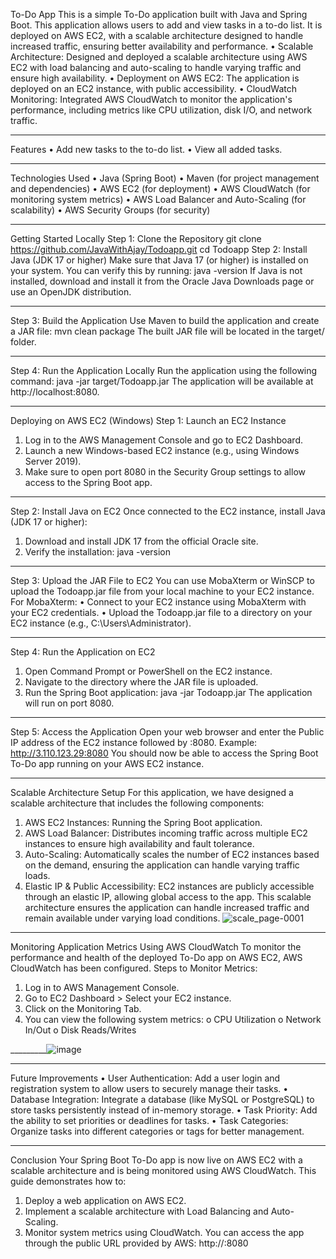 To-Do App
This is a simple To-Do application built with Java and Spring Boot. This application allows users to add and view tasks in a to-do list. It is deployed on AWS EC2, with a scalable architecture designed to handle increased traffic, ensuring better availability and performance.
•	Scalable Architecture: Designed and deployed a scalable architecture using AWS EC2 with load balancing and auto-scaling to handle varying traffic and ensure high availability.
•	Deployment on AWS EC2: The application is deployed on an EC2 instance, with public accessibility.
•	CloudWatch Monitoring: Integrated AWS CloudWatch to monitor the application's performance, including metrics like CPU utilization, disk I/O, and network traffic.
________________________________________
Features
•	Add new tasks to the to-do list.
•	View all added tasks.
________________________________________
Technologies Used
•	Java (Spring Boot)
•	Maven (for project management and dependencies)
•	AWS EC2 (for deployment)
•	AWS CloudWatch (for monitoring system metrics)
•	AWS Load Balancer and Auto-Scaling (for scalability)
•	AWS Security Groups (for security)
________________________________________
Getting Started Locally
Step 1: Clone the Repository
git clone https://github.com/JavaWithAjay/Todoapp.git 
cd Todoapp
Step 2: Install Java (JDK 17 or higher)
Make sure that Java 17 (or higher) is installed on your system. You can verify this by running:
java -version
If Java is not installed, download and install it from the Oracle Java Downloads page or use an OpenJDK distribution.
________________________________________
Step 3: Build the Application
Use Maven to build the application and create a JAR file:
mvn clean package
The built JAR file will be located in the target/ folder.
________________________________________
Step 4: Run the Application Locally
Run the application using the following command:
java -jar target/Todoapp.jar
The application will be available at http://localhost:8080.
________________________________________
Deploying on AWS EC2 (Windows)
Step 1: Launch an EC2 Instance
1.	Log in to the AWS Management Console and go to EC2 Dashboard.
2.	Launch a new Windows-based EC2 instance (e.g., using Windows Server 2019).
3.	Make sure to open port 8080 in the Security Group settings to allow access to the Spring Boot app.
________________________________________
Step 2: Install Java on EC2
Once connected to the EC2 instance, install Java (JDK 17 or higher):
1.	Download and install JDK 17 from the official Oracle site.
2.	Verify the installation:
java -version
________________________________________
Step 3: Upload the JAR File to EC2
You can use MobaXterm or WinSCP to upload the Todoapp.jar file from your local machine to your EC2 instance.
For MobaXterm:
•	Connect to your EC2 instance using MobaXterm with your EC2 credentials.
•	Upload the Todoapp.jar file to a directory on your EC2 instance (e.g., C:\Users\Administrator\).
________________________________________
Step 4: Run the Application on EC2
1.	Open Command Prompt or PowerShell on the EC2 instance.
2.	Navigate to the directory where the JAR file is uploaded.
3.	Run the Spring Boot application:
java -jar Todoapp.jar
The application will run on port 8080.
________________________________________
Step 5: Access the Application
Open your web browser and enter the Public IP address of the EC2 instance followed by :8080. Example:
http://3.110.123.29:8080 
You should now be able to access the Spring Boot To-Do app running on your AWS EC2 instance.
________________________________________
Scalable Architecture Setup
For this application, we have designed a scalable architecture that includes the following components:
1.	AWS EC2 Instances: Running the Spring Boot application.
2.	AWS Load Balancer: Distributes incoming traffic across multiple EC2 instances to ensure high availability and fault tolerance.
3.	Auto-Scaling: Automatically scales the number of EC2 instances based on the demand, ensuring the application can handle varying traffic loads.
4.	Elastic IP & Public Accessibility: EC2 instances are publicly accessible through an elastic IP, allowing global access to the app.
This scalable architecture ensures the application can handle increased traffic and remain available under varying load conditions.
![scale_page-0001](https://github.com/user-attachments/assets/d30fdf90-7a1f-4809-a44d-d4b07b1dddcf)
________________________________________
Monitoring Application Metrics Using AWS CloudWatch
To monitor the performance and health of the deployed To-Do app on AWS EC2, AWS CloudWatch has been configured.
Steps to Monitor Metrics:
1.	Log in to AWS Management Console.
2.	Go to EC2 Dashboard > Select your EC2 instance.
3.	Click on the Monitoring Tab.
4.	You can view the following system metrics:
o	CPU Utilization
o	Network In/Out
o	Disk Reads/Writes
 
_________![image](https://github.com/user-attachments/assets/2cd0b42b-36b1-40ba-b161-21c5f3df4530)
_______________________________
Future Improvements
•	User Authentication: Add a user login and registration system to allow users to securely manage their tasks.
•	Database Integration: Integrate a database (like MySQL or PostgreSQL) to store tasks persistently instead of in-memory storage.
•	Task Priority: Add the ability to set priorities or deadlines for tasks.
•	Task Categories: Organize tasks into different categories or tags for better management.
________________________________________
Conclusion
Your Spring Boot To-Do app is now live on AWS EC2 with a scalable architecture and is being monitored using AWS CloudWatch. This guide demonstrates how to:
1.	Deploy a web application on AWS EC2.
2.	Implement a scalable architecture with Load Balancing and Auto-Scaling.
3.	Monitor system metrics using CloudWatch.
You can access the app through the public URL provided by AWS:
http://<your-ec2-public-ip>:8080

